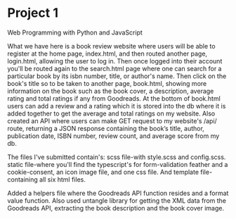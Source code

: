 # Project 1

Web Programming with Python and JavaScript

What we have here is a book review website where users will be able to register at the home page, index.html, and then routed another page, login.html, allowing the user to log in. Then once logged into their account you'll be routed again to the search.html page where one can search for a particular book by its isbn number, title, or author's name. Then click on the book's title so to be taken to another page, book.html, showing more information on the book such as the book cover, a description, average rating and total ratings if any from Goodreads. At the bottom of book.html users can add a review and a rating which it is stored into the db where it is added together to get the average and total ratings on my website.
Also created an API where users can make GET request to my website's /api/<isbn> route, returning a JSON response containing the book’s title,
author, publication date, ISBN number, review count, and average score from my db.

The files I've submitted contain's: scss file-with style.scss and config.scss. static file-where you'll find the typescript's for form-validation feather and a cookie-consent, an icon image file, and one css file. And template file-containing all six html files.

Added a helpers file where the Goodreads API function resides and a format value function. Also used untangle library for getting the XML data from the Goodreads API, extracting the book description and the book cover image.

